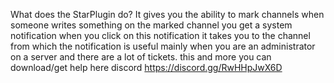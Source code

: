 What does the StarPlugin do?
It gives you the ability to mark channels when someone writes something on the marked channel you get a system notification when you click on this notification it takes you to the channel from which the notification is useful mainly when you are an administrator on a server and there are a lot of tickets. 
this and more you can download/get help here discord https://discord.gg/RwHHpJwX6D

